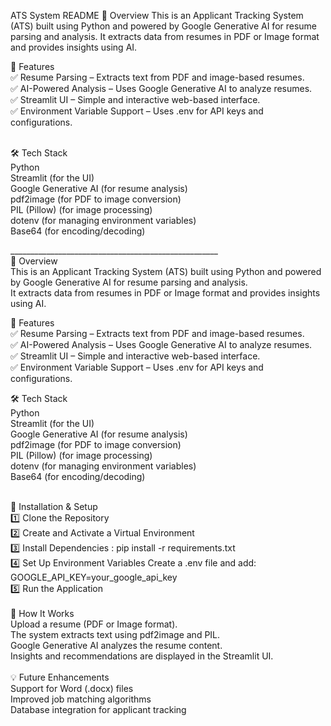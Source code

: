ATS System README
📌 Overview
This is an Applicant Tracking System (ATS) built using Python and powered by Google Generative AI for resume parsing and analysis. It extracts data from resumes in PDF or Image format and provides insights using AI.<br/> 

🚀 Features<br/>
✅ Resume Parsing – Extracts text from PDF and image-based resumes.<br/> 
✅ AI-Powered Analysis – Uses Google Generative AI to analyze resumes.<br/>
✅ Streamlit UI – Simple and interactive web-based interface. <br/>
✅ Environment Variable Support – Uses .env for API keys and configurations.<br/>

<br/>
🛠️ Tech Stack<br/>
Python <br/>
Streamlit (for the UI)<br/>
Google Generative AI (for resume analysis)<br/>
pdf2image (for PDF to image conversion)<br/>
PIL (Pillow) (for image processing)<br/>
dotenv (for managing environment variables)<br/>
Base64 (for encoding/decoding)<br/>

____________________________________________________ <br/>
📌 Overview <br/>
This is an Applicant Tracking System (ATS) built using Python and powered by Google Generative AI for resume parsing and analysis. <br/>
It extracts data from resumes in PDF or Image format and provides insights using AI.<br/>

🚀 Features<br/>
✅ Resume Parsing – Extracts text from PDF and image-based resumes.<br/>
✅ AI-Powered Analysis – Uses Google Generative AI to analyze resumes.<br/>
✅ Streamlit UI – Simple and interactive web-based interface.<br/>
✅ Environment Variable Support – Uses .env for API keys and configurations.<br/>

🛠️ Tech Stack<br/>
Python<br/>
Streamlit (for the UI)<br/>
Google Generative AI (for resume analysis)<br/>
pdf2image (for PDF to image conversion)<br/>
PIL (Pillow) (for image processing)<br/>
dotenv (for managing environment variables)<br/>
Base64 (for encoding/decoding)<br/>

<br/>
📂 Installation & Setup<br/>
1️⃣ Clone the Repository<br/>
2️⃣ Create and Activate a Virtual Environment<br/>
3️⃣ Install Dependencies : pip install -r requirements.txt  <br/>
4️⃣ Set Up Environment Variables Create a .env file and add: GOOGLE_API_KEY=your_google_api_key  <br/>
5️⃣ Run the Application <br/>

<br/>
🎯 How It Works<br/>
Upload a resume (PDF or Image format).<br/>
The system extracts text using pdf2image and PIL.<br/>
Google Generative AI analyzes the resume content.<br/>
Insights and recommendations are displayed in the Streamlit UI.<br/>

<br/>
💡 Future Enhancements<br/>
Support for Word (.docx) files<br/>
Improved job matching algorithms<br/>
Database integration for applicant tracking<br/>
